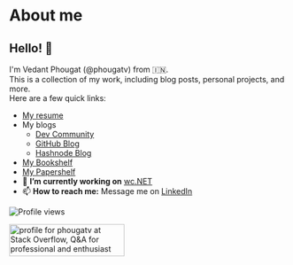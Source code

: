 # About me
## Hello! 👋
I'm Vedant Phougat (@phougatv) from 🇮🇳.</br>
This is a collection of my work, including blog posts, personal projects, and more.</br>
Here are a few quick links:
- [My resume](https://github.com/phougatv/phougatv/wiki/Resume-of-Vedant-Phougat)
- My blogs
  - [Dev Community](https://dev.to/phougatv)
  - [GitHub Blog](https://github.com/phougatv/phougatv/wiki/)
  - [Hashnode Blog](https://evolving-engineer.hashnode.dev/)
- [My Bookshelf](https://github.com/phougatv/phougatv/wiki/Bookshelf)
- [My Papershelf](https://github.com/phougatv/phougatv/wiki/Papershelf)
- 🔭 **I’m currently working on** [wc.NET](https://github.com/phougatv/vp-coding-challenge-wctool)
- 📫 **How to reach me:** Message me on [LinkedIn](https://www.linkedin.com/in/phougatv/)

<!--
- 🔭 **I’m currently working on** [wc.NET][5]
- 🌱 **I’m currently learning** [Clean Code][6], Low-Level System Design, and use of [Result Pattern][7]
- 👯 **I’m open to collaborate on** projects where memory and performance optimization is needed.
- 📫 **How to reach me:** Message me on [LinkedIn][8] -->

<!-- [![Resume](https://img.shields.io/badge/-Vedant%20Phougat%20CV-2b9348?style=flat&logo=textpattern&logoColor=white)](https://1drv.ms/b/s!AoJ75YD10dARgp075jLQpVJHj98Ztg?e=9VrqP7) -->
![Profile views](https://komarev.com/ghpvc/?username=phougatv&color=brightgreen)
<!-- [![StackOverflow](https://img.shields.io/badge/-phougatv-2b2b2b?style=flat&logo=stackoverflow)](https://stackoverflow.com/users/3591973/phougatv) -->

<a href="https://stackoverflow.com/users/3591973/phougatv"><img src="https://stackoverflow.com/users/flair/3591973.png?theme=dark" width="208" height="58" alt="profile for phougatv at Stack Overflow, Q&amp;A for professional and enthusiast programmers" title="profile for phougatv at Stack Overflow, Q&amp;A for professional and enthusiast programmers"></a>

[1]: https://github.com/phougatv/phougatv/wiki/cv
[2]: https://dev.to/phougatv
[3]: https://evolving-engineer.hashnode.dev/
[4]: https://github.com/phougatv/phougatv/wiki
[5]: https://github.com/phougatv/vp-coding-challenge-wctool
[6]: https://www.goodreads.com/book/show/3735293-clean-code
[7]: https://jscarle.github.io/LightResults/
[8]: https://www.linkedin.com/in/phougatv/

<!--
**phougatv/phougatv** is a ✨ _special_ ✨ repository because its `README.md` (this file) appears on your GitHub profile.

Here are some ideas to get you started:

- 🔭 I’m currently working on ...
- 🌱 I’m currently learning ...
- 👯 I’m looking to collaborate on ...
- 🤔 I’m looking for help with ...
- 💬 Ask me about ...
- 📫 How to reach me: ...
- 😄 Pronouns: ...
- ⚡ Fun fact: ...
-->
